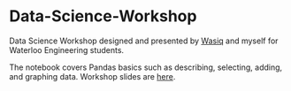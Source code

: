 # Data-Science-Workshop
Data Science Workshop designed and presented by [Wasiq](https://github.com/wasiqm) and myself for Waterloo Engineering students. 

The notebook covers Pandas basics such as describing, selecting, adding, and graphing data. Workshop slides are [here](https://docs.google.com/presentation/d/1Nf1Y8xpkddaDidKIuEb0UqP0mVlWAlK_nKUPYfe4CWQ/edit?usp=sharing).
